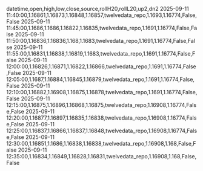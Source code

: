 datetime,open,high,low,close,source,rollH20,rollL20,up2,dn2
2025-09-11 11:40:00,1.16861,1.16873,1.16848,1.16857,twelvedata_repo,1.1693,1.16774,False,False
2025-09-11 11:45:00,1.1686,1.1686,1.16822,1.16835,twelvedata_repo,1.1691,1.16774,False,False
2025-09-11 11:50:00,1.16836,1.16836,1.168,1.1683,twelvedata_repo,1.1691,1.16774,False,False
2025-09-11 11:55:00,1.16831,1.16838,1.16819,1.1683,twelvedata_repo,1.1691,1.16774,False,False
2025-09-11 12:00:00,1.16826,1.16871,1.16822,1.16866,twelvedata_repo,1.1691,1.16774,False,False
2025-09-11 12:05:00,1.1687,1.16884,1.16845,1.16879,twelvedata_repo,1.1691,1.16774,False,False
2025-09-11 12:10:00,1.16882,1.16908,1.16875,1.16878,twelvedata_repo,1.1691,1.16774,False,False
2025-09-11 12:15:00,1.16875,1.16896,1.16868,1.16875,twelvedata_repo,1.16908,1.16774,False,False
2025-09-11 12:20:00,1.16877,1.16897,1.16835,1.16838,twelvedata_repo,1.16908,1.16774,False,False
2025-09-11 12:25:00,1.16837,1.16866,1.16837,1.16848,twelvedata_repo,1.16908,1.16774,False,False
2025-09-11 12:30:00,1.16851,1.1686,1.16838,1.16838,twelvedata_repo,1.16908,1.168,False,False
2025-09-11 12:35:00,1.16834,1.16849,1.16828,1.16831,twelvedata_repo,1.16908,1.168,False,False
